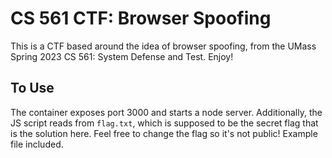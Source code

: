 # CS 561 CTF: Browser Spoofing

This is a CTF based around the idea of browser spoofing, from the UMass Spring 2023 CS 561: System Defense and Test. Enjoy!

## To Use

The container exposes port 3000 and starts a node server. Additionally, the JS script reads from `flag.txt`, which is supposed to be the secret flag that is the solution here. Feel free to change the flag so it's not public! Example file included.
